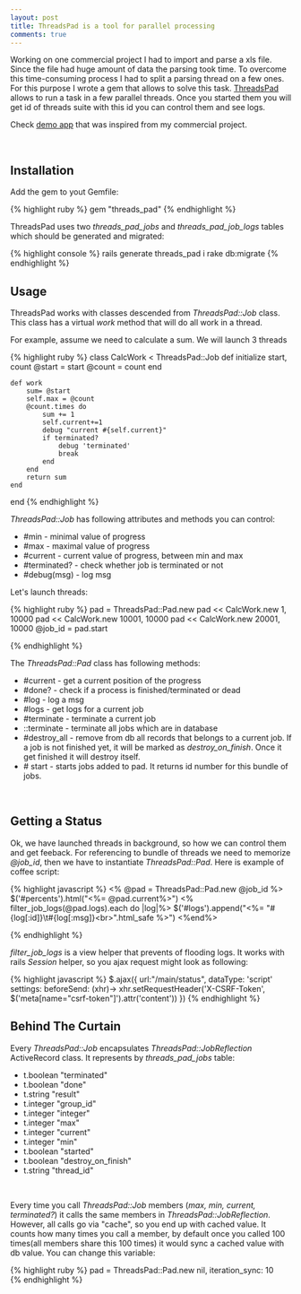 ```yaml
---
layout: post
title: ThreadsPad is a tool for parallel processing
comments: true
---
```



Working on one commercial project I had to import and parse a xls file. Since the file had huge amount of data the parsing took time. To overcome this time-consuming process I had to split a parsing thread on a few ones. For this purpose I wrote a gem that allows to solve this task. [ThreadsPad](https://github.com/ssnake/threads_pad) allows to run a task in a few parallel threads. Once you started them you will get id of threads suite with this id you can control them and see logs. 

Check [demo app](https://tpd-demo.herokuapp.com/) that was inspired from my commercial project. 

<br>



## Installation

Add the gem to yout Gemfile:

{% highlight ruby %}
gem "threads_pad"
{% endhighlight %}

ThreadsPad uses two *threads_pad_jobs* and *threads_pad_job_logs* tables which should be generated and migrated: 

{% highlight console %}
rails generate threads_pad i
rake db:migrate
{% endhighlight %}


## Usage

 ThreadsPad works with classes descended from *ThreadsPad::Job* class. This class has a virtual *work* method that will do all work in a thread.
 
 For example, assume we need to calculate a sum. We will launch 3 threads


{% highlight ruby %}
class CalcWork < ThreadsPad::Job
	def initialize start, count
		@start = start
		@count = count
	end

	def work 
		sum= @start
		self.max = @count
		@count.times do 
			sum += 1
			self.current+=1
			debug "current #{self.current}"
			if terminated?
				debug 'terminated'
				break
			end
		end
		return sum
	end
end
{% endhighlight %}

*ThreadsPad::Job* has following attributes and methods you can control:

* \#min - minimal value of progress
* \#max - maximal value of progress
* \#current - current value of progress, between min and max
* \#terminated? - check whether job is terminated or not
* \#debug(msg) - log msg


Let's launch threads:

{% highlight ruby %}
    pad = ThreadsPad::Pad.new
    pad << CalcWork.new 1, 10000
    pad << CalcWork.new 10001, 10000
    pad << CalcWork.new 20001, 10000
    @job_id = pad.start

{% endhighlight %}


The *ThreadsPad::Pad* class has following methods:

* \#current - get a current position of the progress 
* \#done? - check if a process is finished/terminated or dead
* \#log - log a msg
* \#logs - get logs for a current job
* \#terminate - terminate a current job
* ::terminate - terminate all jobs which are in database
* \#destroy_all - remove from db all records that belongs to a current job. If a job is not finished yet, it will be marked as *destroy_on_finish*. Once it get finished it will destroy itself.
* \# start - starts jobs added to pad. It returns id number for this bundle of jobs.

<br>

## Getting a Status

Ok, we have launched threads in background, so how we can control them and get feeback. For referencing to bundle of threads we need to memorize *@job_id*, then we have to instantiate *ThreadsPad::Pad*. Here is example of coffee script:

{% highlight javascript %}
    <% @pad = ThreadsPad::Pad.new  @job_id %>
    $('#percents').html("<%= @pad.current%>")
    <% filter_job_logs(@pad.logs).each do |log|%>
      $('#logs').append("<%= "#{log[:id]}\t#{log[:msg]}\<br\>".html_safe %>")
    <%end%>

{% endhighlight %}

*filter_job_logs* is a view helper that prevents of flooding logs. It works with rails *Session* helper, so you ajax request might look as following:

{% highlight javascript %}
    $.ajax({
      url:"/main/status",
      dataType: 'script'
      settings: 
        beforeSend: (xhr)->
            xhr.setRequestHeader('X-CSRF-Token', $('meta[name="csrf-token"]').attr('content'))
    })
{% endhighlight %}


## Behind The Curtain

Every *ThreadsPad::Job* encapsulates *ThreadsPad::JobReflection* ActiveRecord class. It represents by *threads_pad_jobs* table:

* t.boolean "terminated"
* t.boolean "done"
* t.string  "result"
* t.integer "group_id"
* t.integer "integer"
* t.integer "max"
* t.integer "current"
* t.integer "min"
* t.boolean "started"
* t.boolean "destroy_on_finish"
* t.string  "thread_id"

<br>

Every time you call *ThreadsPad::Job* members (*max, min, current, terminated?*) it calls the same members in *ThreadsPad::JobReflection*. However, all calls go via "cache", so you end up with cached value. It counts how many times you call a member, by default once you called 100 times(all members share this 100 times) it would sync a cached value with db value. You can change this variable:


{% highlight ruby %}
    pad = ThreadsPad::Pad.new nil, iteration_sync: 10	
{% endhighlight %}